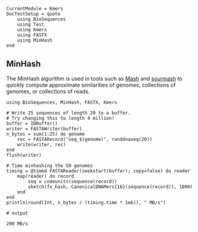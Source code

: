 ```@meta
CurrentModule = Kmers
DocTestSetup = quote
    using BioSequences
    using Test
    using Kmers
    using FASTX
    using MinHash
end
```
## MinHash
The MinHash algorithm is used in tools such as [Mash](https://genomebiology.biomedcentral.com/articles/10.1186/s13059-016-0997-x) and [sourmash](https://www.ncbi.nlm.nih.gov/pmc/articles/PMC6720031/) to quickly compute approximate similarities of genomes, collections of genomes, or collections of reads.

```jldoctest; filter = r"^\d+ MB/s$" => s"***"
using BioSequences, MinHash, FASTX, Kmers

# Write 25 sequences of length 20 to a buffer.
# Try changing this to length 4 million!
buffer = IOBuffer()
writer = FASTAWriter(buffer)
n_bytes = sum(1:25) do genome
    rec = FASTARecord("seq_$(genome)", randdnaseq(20))
    write(writer, rec)
end
flush(writer)

# Time minhashing the 50 genomes
timing = @timed FASTAReader(seekstart(buffer); copy=false) do reader
    map(reader) do record
        seq = codeunits(sequence(record))
        sketch(fx_hash, CanonicalDNAMers{16}(sequence(record)), 1000)
    end
end
println(round(Int, n_bytes / (timing.time * 1e6)), " MB/s")

# output

200 MB/s
```
